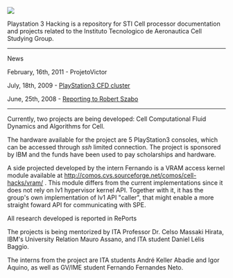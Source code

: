 [![](http://ehci.googlecode.com/svn/wiki/images/logo_ita.gif)](http://www.ita.br/)

Playstation 3 Hacking is a repository for STI Cell processor documentation and projects related to the Instituto Tecnologico de Aeronautica Cell Studying Group.


---


News

February, 16th, 2011 - ProjetoVictor

July, 18th, 2009 - [PlayStation3 CFD cluster](http://code.google.com/p/ps3hacking/wiki/Ps3Cfd)

June, 25th, 2008 - [Reporting to Robert Szabo](http://code.google.com/p/ps3hacking/wiki/2008BobReport)


---


Currently, two projects are being developed: Cell Computational Fluid Dynamics and Algorithms for Cell.

The hardware available for the project are 5 PlayStation3 consoles, which can be accessed through _ssh_ limited connection. The project is sponsored by IBM and the funds have been used to pay scholarships and hardware.

A side projected developed by the intern Fernando is a VRAM access kernel module available at http://comos.cvs.sourceforge.net/comos/cell-hacks/vram/ . This module differs from the current implementations since it does not rely on lv1 hypervisor kernel API. Together with it, it has the group's own implementation of lv1 API "caller", that might enable a more straight foward API for communicating with SPE.

All research developed is reported in RePorts

The projects is being mentorized by ITA Professor Dr. Celso Massaki Hirata, IBM's University Relation Mauro Assano, and ITA student Daniel Lélis Baggio.

The interns from the project are ITA students André Keller Abadie and Igor Aquino, as well as GV/IME student Fernando Fernandes Neto.


